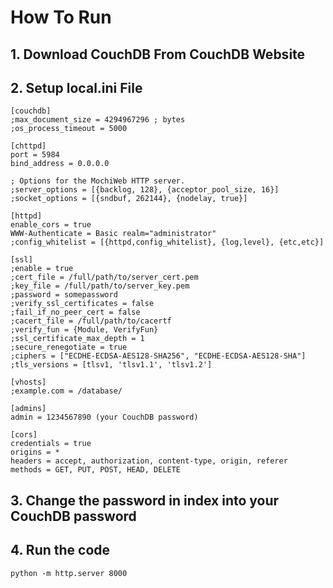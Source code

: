 # How To Run
## 1. Download CouchDB From CouchDB Website
## 2. Setup local.ini File
``` 
[couchdb]
;max_document_size = 4294967296 ; bytes
;os_process_timeout = 5000

[chttpd]
port = 5984
bind_address = 0.0.0.0

; Options for the MochiWeb HTTP server.
;server_options = [{backlog, 128}, {acceptor_pool_size, 16}]
;socket_options = [{sndbuf, 262144}, {nodelay, true}]

[httpd]
enable_cors = true
WWW-Authenticate = Basic realm="administrator"
;config_whitelist = [{httpd,config_whitelist}, {log,level}, {etc,etc}]

[ssl]
;enable = true
;cert_file = /full/path/to/server_cert.pem
;key_file = /full/path/to/server_key.pem
;password = somepassword
;verify_ssl_certificates = false
;fail_if_no_peer_cert = false
;cacert_file = /full/path/to/cacertf
;verify_fun = {Module, VerifyFun}
;ssl_certificate_max_depth = 1
;secure_renegotiate = true
;ciphers = ["ECDHE-ECDSA-AES128-SHA256", "ECDHE-ECDSA-AES128-SHA"]
;tls_versions = [tlsv1, 'tlsv1.1', 'tlsv1.2']

[vhosts]
;example.com = /database/

[admins]
admin = 1234567890 (your CouchDB password)

[cors]
credentials = true
origins = *
headers = accept, authorization, content-type, origin, referer
methods = GET, PUT, POST, HEAD, DELETE

```
## 3. Change the password in index into your CouchDB password
## 4. Run the code
`python -m http.server 8000`

